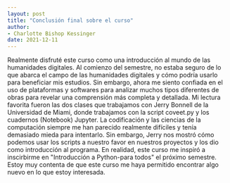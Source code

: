 ```yaml
---
layout: post
title: "Conclusión final sobre el curso"
author:
- Charlotte Bishop Kessinger
date: 2021-12-11
---
```


Realmente disfruté este curso como una introducción al mundo de las humanidades digitales. Al comienzo del semestre, no estaba seguro de lo que abarca el campo de las humanidades digitales y cómo podría usarlo para beneficiar mis estudios. Sin embargo, ahora me siento confiada en el uso de plataformas y softwares para analizar muchos tipos diferentes de obras para revelar una comprensión más completa y detallada. Mi lectura favorita fueron las dos clases que trabajamos con Jerry Bonnell de la Universidad de Miami, donde trabajamos con la script coveet.py y los cuadernos (Notebook) Jupyter. La codificación y las ciencias de la computación siempre me han parecido realmente difíciles y tenía demasiado mieda para intentarlo. Sin embargo, Jerry nos mostró cómo podemos usar los scripts a nuestro favor en nuestros proyectos y los dio como introducción al programa. En realidad, este curso me inspiró a inscirbirme en "Introducción a Python-para todos" el próximo semestre. Estoy muy contenta de que este curso me haya permitido encontrar algo nuevo en lo que estoy interesada.
